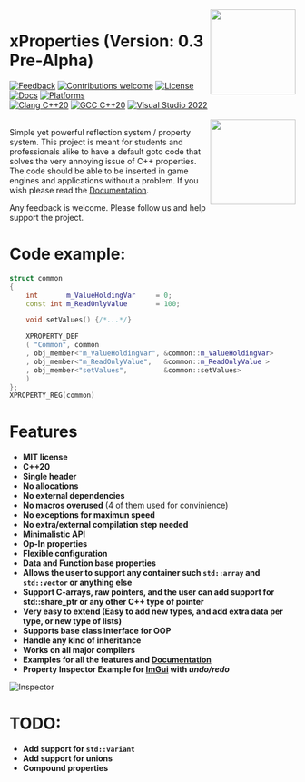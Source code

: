 <img src="https://i.imgur.com/GfJb3sQ.jpg" align="right" width="150px" />


# xProperties (Version: 0.3 Pre-Alpha)

[             ![Feedback](https://img.shields.io/badge/feedback-welcome-brightgreen.svg)](https://gitlab.com/LIONant/properties/issues)
[![Contributions welcome](https://img.shields.io/badge/contributions-welcome-brightgreen.svg)](https://gitlab.com/LIONant/properties)
[              ![License](https://img.shields.io/badge/license-MIT-blue.svg)](https://opensource.org/licenses/MIT)
<br>
[            ![Docs](https://img.shields.io/badge/docs-ready-brightgreen.svg)](https://gitlab.com/LIONant/properties/blob/master/docs/Documentation.md)
[            ![Platforms](https://img.shields.io/badge/Platforms-All%20Supported-blue.svg)]()
<br>
[          ![Clang C++20](https://img.shields.io/badge/clang%20C%2B%2B20-compatible-brightgreen.svg)]()
[            ![GCC C++20](https://img.shields.io/badge/gcc%20C%2B%2B20-compatible-brightgreen.svg)]()
[   ![Visual Studio 2022](https://img.shields.io/badge/Visual%20Studio%202022-compatible-brightgreen.svg)](https://github.com/LIONant-depot/xproperty/blob/master/documentation/Documentation.md)
<br>
<br>
<img src="https://i.imgur.com/9a5d2ee.png" align="right" width="150px" />

Simple yet powerful reflection system / property system. This project is meant for students and professionals alike to have 
a default goto code that solves the very annoying issue of C++ properties. The code should be able to be inserted in game engines 
and applications without a problem. If you wish please read the
[Documentation](https://github.com/LIONant-depot/xproperty/blob/master/documentation/Documentation.md). 

Any feedback is welcome. Please follow us and help support the project.

# Code example:

```cpp
struct common
{
    int       m_ValueHoldingVar     = 0;
    const int m_ReadOnlyValue       = 100;  

    void setValues() {/*...*/}

    XPROPERTY_DEF
    ( "Common", common
    , obj_member<"m_ValueHoldingVar", &common::m_ValueHoldingVar>
    , obj_member<"m_ReadOnlyValue",   &common::m_ReadOnlyValue >
    , obj_member<"setValues",         &common::setValues>
    )
};
XPROPERTY_REG(common)
```

# Features
* **MIT license**
* **C++20**
* **Single header**
* **No allocations**
* **No external dependencies**
* **No macros overused** (4 of them used for convinience)
* **No exceptions for maximun speed**
* **No extra/external compilation step needed** 
* **Minimalistic API**
* **Op-In properties**
* **Flexible configuration**
* **Data and Function base properties**
* **Allows the user to support any container such `std::array` and `std::vector` or anything else**
* **Support C-arrays, raw pointers, and the user can add support for std::share_ptr or any other C++ type of pointer**
* **Very easy to extend (Easy to add new types, and add extra data per type, or new type of lists)**
* **Supports base class interface for OOP**
* **Handle any kind of inheritance**
* **Works on all major compilers**
* **Examples for all the features and [Documentation](https://github.com/LIONant-depot/xproperty/blob/master/documentation/Documentation.md)**
* **Property Inspector Example for [ImGui](https://github.com/ocornut/imgui) with *undo/redo***

![Inspector](ImguiPropertyInspector.png)

# TODO:
* **Add support for `std::variant`**
* **Add support for unions**
* **Compound properties**
